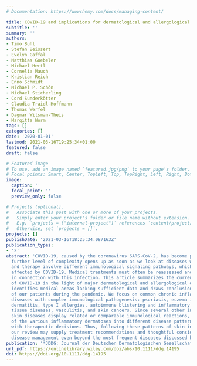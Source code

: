```yaml
---
# Documentation: https://wowchemy.com/docs/managing-content/

title: COVID-19 and implications for dermatological and allergological diseases
subtitle: ''
summary: ''
authors:
- Timo Buhl
- Stefan Beissert
- Evelyn Gaffal
- Matthias Goebeler
- Michael Hertl
- Cornelia Mauch
- Kristian Reich
- Enno Schmidt
- Michael P. Schön
- Michael Sticherling
- Cord Sunderkötter
- Claudia Traidl‐Hoffmann
- Thomas Werfel
- Dagmar Wilsman‐Theis
- Margitta Worm
tags: []
categories: []
date: '2020-01-01'
lastmod: 2021-03-16T19:25:34+01:00
featured: false
draft: false

# Featured image
# To use, add an image named `featured.jpg/png` to your page's folder.
# Focal points: Smart, Center, TopLeft, Top, TopRight, Left, Right, BottomLeft, Bottom, BottomRight.
image:
  caption: ''
  focal_point: ''
  preview_only: false

# Projects (optional).
#   Associate this post with one or more of your projects.
#   Simply enter your project's folder or file name without extension.
#   E.g. `projects = ["internal-project"]` references `content/project/deep-learning/index.md`.
#   Otherwise, set `projects = []`.
projects: []
publishDate: '2021-03-16T18:25:34.087163Z'
publication_types:
- '2'
abstract: 'COVID-19, caused by the coronavirus SARS-CoV-2, has become pandemic. A
  further level of complexity opens up as soon as we look at diseases whose pathogenesis
  and therapy involve different immunological signaling pathways, which are potentially
  affected by COVID-19. Medical treatments must often be reassessed and questioned
  in connection with this infection. This article summarizes the current knowledge
  of COVID-19 in the light of major dermatological and allergological diseases. It
  identifies medical areas lacking sufficient data and draws conclusions for the management
  of our patients during the pandemic. We focus on common chronic inflammatory skin
  diseases with complex immunological pathogenesis: psoriasis, eczema including atopic
  dermatitis, type I allergies, autoimmune blistering and inflammatory connective
  tissue diseases, vasculitis, and skin cancers. Since several other inflammatory
  skin diseases display related or comparable immunological reactions, clustering
  of the various inflammatory dermatoses into different disease patterns may help
  with therapeutic decisions. Thus, following these patterns of skin inflammation,
  our review may supply treatment recommendations and thoughtful considerations for
  disease management even beyond the most frequent diseases discussed here.'
publication: '*JDDG: Journal der Deutschen Dermatologischen Gesellschaft*'
url_pdf: https://onlinelibrary.wiley.com/doi/abs/10.1111/ddg.14195
doi: https://doi.org/10.1111/ddg.14195
---
```

